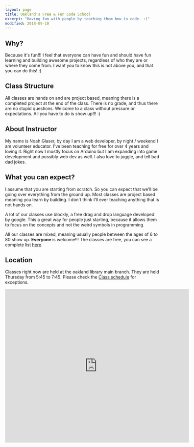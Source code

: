 ```yaml
---
layout: page
title: Oakland's Free & Fun Code School
excerpt: "Having fun with people by teaching them how to code. :)"
modified: 2018-09-10
---
```



## Why?

Because it's fun!!! I feel that everyone can have fun and should have fun learning and building awesome projects, regardless of who they are or where they come from.  I want you to know this is not above you, and that you can do this! :)

## Class Structure

All classes are hands on and are project based, meaning there is a completed project at the end of the class. There is no grade, and thus there are no stupid questions.  Welcome to a class without pressure or expectations.  All you have to do is show up!!! :)

## About Instructor

My name is Noah Glaser, by day I am a web developer, by night / weekend I am volunteer educator.  I've been teaching for free for over 4 years and loving it.  Right now I mostly focus on Arduino but I am expanding into game development and possibly web dev as well.  I also love to juggle, and  tell bad dad jokes.

## What you can expect?

I assume that you are starting from scratch.  So you can expect that we'll be going over everything from the ground up.  Most classes are project based meaning you learn by building.  I don't think I'll ever teaching anything that is not hands on. 

A lot of our classes use blockly, a free drag and drop language developed by google.  This a great way for people just starting, because it allows them to focus on the concepts and not the weird symbols in programming.  

All our classes are mixed, meaning usually people between the ages of 6 to 80 show up.  **Everyone** is welcome!!! The classes are free, you can see a complete list [here](/class-schedule).


## Location

Classes right now are held at the oakland library main branch. They are held Thursday from 5:45 to 7:45.  Please check the [Class schedule](/class-schedule) for exceptions.

<div class="mapouter"><div class="gmap_canvas"><iframe width="100%" height="500" id="gmap_canvas" src="https://maps.google.com/maps?q=Oakland%20Public%20Library%2C%20125%2014th%20St%2C%20Oakland%2C%20CA%2094612&t=&z=15&ie=UTF8&iwloc=&output=embed" frameborder="0" scrolling="no" marginheight="0" marginwidth="0"></iframe><a href="https://www.embedgooglemap.net">embedgooglemap.net</a></div><style>.mapouter{text-align:right;height:500px;width:600px;}.gmap_canvas {overflow:hidden;background:none!important;height:500px;width:600px;}</style></div>

